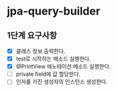 # jpa-query-builder

## 1단계 요구사항
- [x] 클래스 정보 출력한다.
- [x] test로 시작하는 메소드 실행한다.
- [x] @PrintView 애노테이션 메소드 실행한다.
- [ ] private field에 값 할당한다.
- [ ] 인자를 가진 생성자의 인스턴스 생성한다.
